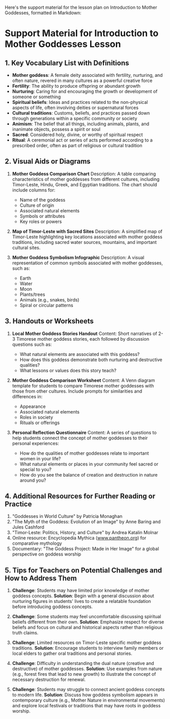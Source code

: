 Here's the support material for the lesson plan on Introduction to Mother Goddesses, formatted in Markdown:

# Support Material for Introduction to Mother Goddesses Lesson

## 1. Key Vocabulary List with Definitions

- **Mother goddess**: A female deity associated with fertility, nurturing, and often nature, revered in many cultures as a powerful creative force
- **Fertility**: The ability to produce offspring or abundant growth
- **Nurturing**: Caring for and encouraging the growth or development of someone or something
- **Spiritual beliefs**: Ideas and practices related to the non-physical aspects of life, often involving deities or supernatural forces
- **Cultural traditions**: Customs, beliefs, and practices passed down through generations within a specific community or society
- **Animism**: The belief that all things, including animals, plants, and inanimate objects, possess a spirit or soul
- **Sacred**: Considered holy, divine, or worthy of spiritual respect
- **Ritual**: A ceremonial act or series of acts performed according to a prescribed order, often as part of religious or cultural tradition

## 2. Visual Aids or Diagrams

1. **Mother Goddess Comparison Chart**
   Description: A table comparing characteristics of mother goddesses from different cultures, including Timor-Leste, Hindu, Greek, and Egyptian traditions. The chart should include columns for:
   - Name of the goddess
   - Culture of origin
   - Associated natural elements
   - Symbols or attributes
   - Key roles or powers

2. **Map of Timor-Leste with Sacred Sites**
   Description: A simplified map of Timor-Leste highlighting key locations associated with mother goddess traditions, including sacred water sources, mountains, and important cultural sites.

3. **Mother Goddess Symbolism Infographic**
   Description: A visual representation of common symbols associated with mother goddesses, such as:
   - Earth
   - Water
   - Moon
   - Plants/trees
   - Animals (e.g., snakes, birds)
   - Spiral or circular patterns

## 3. Handouts or Worksheets

1. **Local Mother Goddess Stories Handout**
   Content: Short narratives of 2-3 Timorese mother goddess stories, each followed by discussion questions such as:
   - What natural elements are associated with this goddess?
   - How does this goddess demonstrate both nurturing and destructive qualities?
   - What lessons or values does this story teach?

2. **Mother Goddess Comparison Worksheet**
   Content: A Venn diagram template for students to compare Timorese mother goddesses with those from other cultures. Include prompts for similarities and differences in:
   - Appearance
   - Associated natural elements
   - Roles in society
   - Rituals or offerings

3. **Personal Reflection Questionnaire**
   Content: A series of questions to help students connect the concept of mother goddesses to their personal experiences:
   - How do the qualities of mother goddesses relate to important women in your life?
   - What natural elements or places in your community feel sacred or special to you?
   - How do you see the balance of creation and destruction in nature around you?

## 4. Additional Resources for Further Reading or Practice

1. "Goddesses in World Culture" by Patricia Monaghan
2. "The Myth of the Goddess: Evolution of an Image" by Anne Baring and Jules Cashford
3. "Timor-Leste: Politics, History, and Culture" by Andrea Katalin Molnar
4. Online resource: Encyclopedia Mythica (www.pantheon.org) for comparative mythology
5. Documentary: "The Goddess Project: Made in Her Image" for a global perspective on goddess worship

## 5. Tips for Teachers on Potential Challenges and How to Address Them

1. **Challenge**: Students may have limited prior knowledge of mother goddess concepts.
   **Solution**: Begin with a general discussion about nurturing figures in students' lives to create a relatable foundation before introducing goddess concepts.

2. **Challenge**: Some students may feel uncomfortable discussing spiritual beliefs different from their own.
   **Solution**: Emphasize respect for diverse beliefs and focus on cultural and historical aspects rather than religious truth claims.

3. **Challenge**: Limited resources on Timor-Leste specific mother goddess traditions.
   **Solution**: Encourage students to interview family members or local elders to gather oral traditions and personal stories.

4. **Challenge**: Difficulty in understanding the dual nature (creative and destructive) of mother goddesses.
   **Solution**: Use examples from nature (e.g., forest fires that lead to new growth) to illustrate the concept of necessary destruction for renewal.

5. **Challenge**: Students may struggle to connect ancient goddess concepts to modern life.
   **Solution**: Discuss how goddess symbolism appears in contemporary culture (e.g., Mother Nature in environmental movements) and explore local festivals or traditions that may have roots in goddess worship.